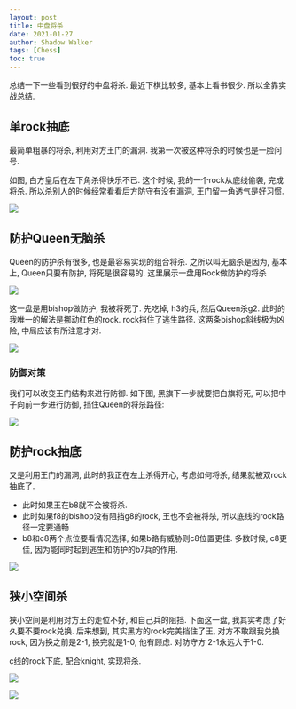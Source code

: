 ```yaml
---
layout: post
title: 中盘将杀
date: 2021-01-27
author: Shadow Walker
tags: [Chess]
toc: true
---
```



总结一下一些看到很好的中盘将杀. 最近下棋比较多, 基本上看书很少. 所以全靠实战总结. 

## 单rock抽底

最简单粗暴的将杀, 利用对方王门的漏洞. 我第一次被这种将杀的时候也是一脸问号. 

如图, 白方皇后在左下角杀得快乐不已. 这个时候, 我的一个rock从底线偷袭, 完成将杀.  所以杀别人的时候经常看看后方防守有没有漏洞, 王门留一角透气是好习惯. 

![](https://lh3.googleusercontent.com/pw/ACtC-3ce-4W8u2zSDx_XxF5qi6VbO9QovBHfsEUd5kDGR0taynsmzHg7b5VAjkg0lgta7OtzAsoOxrLVGI8ER54uTSsEBGYKOYrXuOZb5zVX0fQ9A86PhbSAVJPdLMJ20vWEvnOoXkEDBNi2fKKNvswF2LpU=w804-h911-no?authuser=0)

## 防护Queen无脑杀

Queen的防护杀有很多, 也是最容易实现的组合将杀. 之所以叫无脑杀是因为, 基本上, Queen只要有防护, 将死是很容易的. 这里展示一盘用Rock做防护的将杀

![](https://lh3.googleusercontent.com/pw/ACtC-3fOFAkf1N1cizQIAPLYx4pFbqnWptihkieAx0nTQrrkyjoJyxhBtfkM3d32Wn1nPUmizFPUutK9N_dH_jkZ-yh9_k-8kj-cUbl3gHFfHxtyvBAY8vxXIN0A-UmQHbiXURSbsL95VbKKm8QkJj9cRwyz=w799-h911-no?authuser=0)

这一盘是用bishop做防护, 我被将死了. 先吃掉, h3的兵, 然后Queen杀g2. 此时的我唯一的解法是挪动红色的rock. rock挡住了逃生路径. 
这两条bishop斜线极为凶险, 中局应该有所注意才对. 

![](https://lh3.googleusercontent.com/pw/ACtC-3dXaoeiFydSDew8gt9TwYb57Idd_0uVOTHjy0ktcnXDbPeWtILpAljaDzzp5_GgSkQ_6B_62g8-7UZ6YsMSpN01PUIA8EFHDwnEvSwjrI2b9-yzdM7ofZxtI7042jtxJucx41HHBhhVidpaSN5PT0hW=w820-h911-no?authuser=0)

### 防御对策

我们可以改变王门结构来进行防御. 如下图, 黑旗下一步就要把白旗将死, 可以把中子向前一步进行防御, 挡住Queen的将杀路径:

![](https://lh3.googleusercontent.com/pw/ACtC-3eTfc9cK982ItclHplCgggRwQ7zEpfKDCqcThb5uDWbIx0o_iZdZ0bQi1-YK8SAwp4EKBC3nX4P9vOG2Mf_a6Ytfl6R9W0CqWl2XnC-PEFww_EI7rFuT1XSekhalKHDrWXeb2_lIgTuS8XsifQkDOCI=w630-h672-no?authuser=0)

## 防护rock抽底

又是利用王门的漏洞, 此时的我正在左上杀得开心, 考虑如何将杀, 结果就被双rock抽底了.  

- 此时如果王在b8就不会被将杀. 
- 此时如果f8的bishop没有阻挡g8的rock, 王也不会被将杀, 所以底线的rock路径一定要通畅
- b8和c8两个点位要看情况选择, 如果b路有威胁则c8位置更佳. 多数时候, c8更佳, 因为能同时起到逃生和防护的b7兵的作用. 

![](https://lh3.googleusercontent.com/pw/ACtC-3fW8_impA232mq-NvEdMnyUU5BxSE7jvXtL1XxMEswOpqmZNhmq8SFpff70eOKXKKylk-IlRDkSrP_MplzwEF1jK3xMZ4gV5riBqICIctBnNVvz_yuZSVkjQT73EN7uzfNo1E3UvANOpafzNSSQMc7Y=w827-h911-no?authuser=0)


## 狭小空间杀

狭小空间是利用对方王的走位不好, 和自己兵的阻挡. 下面这一盘, 我其实考虑了好久要不要rock兑换. 后来想到, 其实黑方的rock完美挡住了王, 对方不敢跟我兑换rock, 因为换之前是2-1, 换完就是1-0, 他有顾虑. 对防守方 2-1永远大于1-0. 

c线的rock下底, 配合knight, 实现将杀. 

![](https://lh3.googleusercontent.com/pw/ACtC-3de0WejlSTPzkI0VMQIx7USSBCiGzHpipyMPEb3evovkrYk5SjYwoHypRE5tJ_w0Cu-8SPc1U2EwIeC-q9CgSxJw-ZLM9MIo-MEAuKs5AjPeCPGqw95VjkXZhZWo1EaNiAI7SyAwcK1rrbEGFAogHVp=w854-h845-no?authuser=0)

![](https://lh3.googleusercontent.com/pw/ACtC-3e2fWK6Isi2S5tzVE2WpoXGN9gC0pZOCHRURdOXw7dnuQOU8VYHqMlFOl7_nJdKvYLZR3QZAaP8i1xIdZHzNoMZ0DRCXSEdCxZTzKOVbRlmFhcQggspsS88nmd-sXpzSBRu4LgoQAd7UBZNdp79oj16=w827-h911-no?authuser=0)
